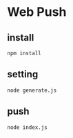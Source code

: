 # Web Push

## install

```
npm install
```

## setting

```
node generate.js
```

## push

```
node index.js
```